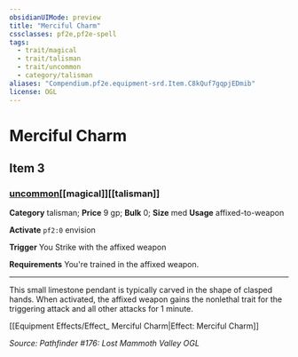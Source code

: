 ```yaml
---
obsidianUIMode: preview
title: "Merciful Charm"
cssclasses: pf2e,pf2e-spell
tags:
  - trait/magical
  - trait/talisman
  - trait/uncommon
  - category/talisman
aliases: "Compendium.pf2e.equipment-srd.Item.C8kQuf7gqpjEDmib"
license: OGL
---
```

# Merciful Charm
## Item 3
### [uncommon](uncommon.md "Uncommon Rarity Trait")[[magical]][[talisman]]

**Category** talisman; 
**Price** 9 gp; 
**Bulk** 0; **Size** med
**Usage** affixed-to-weapon

**Activate** `pf2:0` envision

**Trigger** You Strike with the affixed weapon

**Requirements** You're trained in the affixed weapon.

* * *

This small limestone pendant is typically carved in the shape of clasped hands. When activated, the affixed weapon gains the nonlethal trait for the triggering attack and all other attacks for 1 minute.

[[Equipment Effects/Effect_ Merciful Charm|Effect: Merciful Charm]]

*Source: Pathfinder #176: Lost Mammoth Valley*
*OGL*